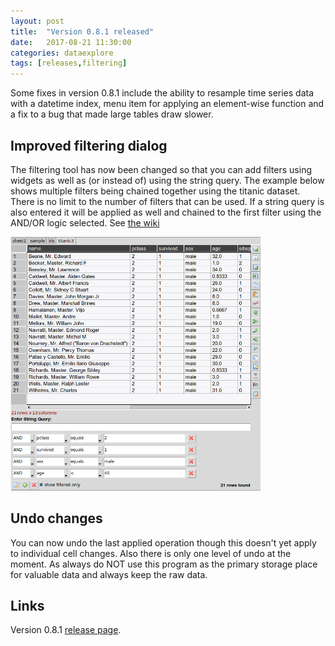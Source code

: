 ```yaml
---
layout: post
title:  "Version 0.8.1 released"
date:   2017-08-21 11:30:00
categories: dataexplore
tags: [releases,filtering]
---
```


Some fixes in version 0.8.1 include the ability to resample time series data with a datetime index, menu item for applying an element-wise function and a fix to a bug that made large tables draw slower.

## Improved filtering dialog

The filtering tool has now been changed so that you can add filters using widgets as well as (or instead of) using the string query. The example below shows multiple filters being chained together using the titanic dataset. There is no limit to the number of filters that can be used. If a string query is also entered it will be applied as well and chained to the first filter using the AND/OR logic selected. See [the wiki](https://github.com/dmnfarrell/pandastable/wiki/Filtering)

<div style="width: 400px;">
<a href="/img/filtering_dialog_example.png"><img src="/img/filtering_dialog_example.png" width="500px"></a>
</div>

## Undo changes

You can now undo the last applied operation though this doesn't yet apply to individual cell changes. Also there is only one level of undo at the moment. As always do NOT use this program as the primary storage place for valuable data and always keep the raw data.

## Links

Version 0.8.1 [release page](https://github.com/dmnfarrell/pandastable/releases/tag/v0.8.1).
